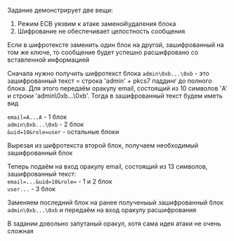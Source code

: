 Задание демонстрирует две вещи:  

1. Режим ECB уязвим к атаке заменой\удаления блока
2. Шифрование не обеспечивает целостность сообщения



Если в шифротексте заменить один блок на другой, зашифрованный на том же ключе, то сообщение будет успешно расшифровано со вставленной информацией  


  
Сначала нужно получить шифротекст блока `admin\0xb...\0xb` - это зашифрованный текст = строка 'admin' + pkcs7 паддинг до полного блока.
Для этого передаём оракулу email, состоящий из 10 символов 'A' и строки 'admin\0xb...\0xb'. Тогда в зашифрованный текст будем иметь вид

`email=A...A` - 1 блок  
`admin\0xb...\0xb` - 2 блок   
`&uid=10&role=user` - остальные блоки  

Вырезая из шифротекста второй блок, получаем необходимый зашифрованный блок


Теперь подаём на вход оракулу email, состоящий из 13 символов, зашифрованный текст:  
`email=...&uid=10&role=` - 1 и 2 блок   
`user...` - 3 блок    

Заменяем последний блок на ранее полученыый зашифрованный блок `admin\0xb...\0xb` и передаём на вход оракулу расшифрования


В задании довольно запутаный оракул, хотя сама идея атаки не очень сложная
